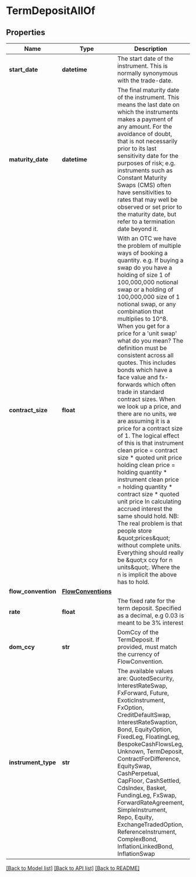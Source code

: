 # TermDepositAllOf


## Properties
Name | Type | Description | Notes
------------ | ------------- | ------------- | -------------
**start_date** | **datetime** | The start date of the instrument. This is normally synonymous with the trade-date. | 
**maturity_date** | **datetime** | The final maturity date of the instrument. This means the last date on which the instruments makes a payment of any amount.  For the avoidance of doubt, that is not necessarily prior to its last sensitivity date for the purposes of risk; e.g. instruments such as  Constant Maturity Swaps (CMS) often have sensitivities to rates that may well be observed or set prior to the maturity date, but refer to a termination date beyond it. | 
**contract_size** | **float** | With an OTC we have the problem of multiple ways of booking a quantity.              e.g.              If buying a swap do you have a holding of size 1 of 100,000,000 notional swap or a holding of 100,000,000 size of 1 notional swap, or any combination that multiplies to 10^8.              When you get for a price for a &#39;unit swap&#39; what do you mean? The definition must be consistent across all quotes. This includes bonds which have a face value and              fx-forwards which often trade in standard contract sizes. When we look up a price, and there are no units, we are assuming it is a price for a contract size of 1.              The logical effect of this is that              instrument clean price &#x3D; contract size * quoted unit price              holding clean price    &#x3D; holding quantity * instrument clean price &#x3D; holding quantity * contract size * quoted unit price              In calculating accrued interest the same should hold.              NB: The real problem is that people store \&quot;prices\&quot; without complete units. Everything should really be \&quot;x ccy for n units\&quot;. Where the n is implicit the above has to hold. | 
**flow_convention** | [**FlowConventions**](FlowConventions.md) |  | 
**rate** | **float** | The fixed rate for the term deposit. Specified as a decimal, e.g 0.03 is meant to be 3% interest | 
**dom_ccy** | **str** | DomCcy of the TermDeposit. If provided, must match the currency of FlowConvention. | [optional] 
**instrument_type** | **str** | The available values are: QuotedSecurity, InterestRateSwap, FxForward, Future, ExoticInstrument, FxOption, CreditDefaultSwap, InterestRateSwaption, Bond, EquityOption, FixedLeg, FloatingLeg, BespokeCashFlowsLeg, Unknown, TermDeposit, ContractForDifference, EquitySwap, CashPerpetual, CapFloor, CashSettled, CdsIndex, Basket, FundingLeg, FxSwap, ForwardRateAgreement, SimpleInstrument, Repo, Equity, ExchangeTradedOption, ReferenceInstrument, ComplexBond, InflationLinkedBond, InflationSwap | 

[[Back to Model list]](../README.md#documentation-for-models) [[Back to API list]](../README.md#documentation-for-api-endpoints) [[Back to README]](../README.md)



